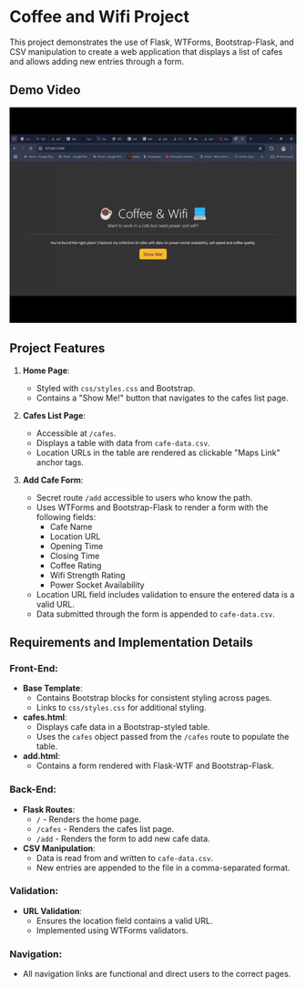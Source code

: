 # Coffee and Wifi Project

This project demonstrates the use of Flask, WTForms, Bootstrap-Flask, and CSV manipulation to create a web application that displays a list of cafes and allows adding new entries through a form.

## Demo Video
![](coffee.gif)

## Project Features

1. **Home Page**:
   - Styled with `css/styles.css` and Bootstrap.
   - Contains a "Show Me!" button that navigates to the cafes list page.

2. **Cafes List Page**:
   - Accessible at `/cafes`.
   - Displays a table with data from `cafe-data.csv`.
   - Location URLs in the table are rendered as clickable "Maps Link" anchor tags.

3. **Add Cafe Form**:
   - Secret route `/add` accessible to users who know the path.
   - Uses WTForms and Bootstrap-Flask to render a form with the following fields:
     - Cafe Name
     - Location URL
     - Opening Time
     - Closing Time
     - Coffee Rating
     - Wifi Strength Rating
     - Power Socket Availability
   - Location URL field includes validation to ensure the entered data is a valid URL.
   - Data submitted through the form is appended to `cafe-data.csv`.

## Requirements and Implementation Details

### Front-End:
- **Base Template**: 
  - Contains Bootstrap blocks for consistent styling across pages.
  - Links to `css/styles.css` for additional styling.
- **cafes.html**: 
  - Displays cafe data in a Bootstrap-styled table.
  - Uses the `cafes` object passed from the `/cafes` route to populate the table.
- **add.html**:
  - Contains a form rendered with Flask-WTF and Bootstrap-Flask.

### Back-End:
- **Flask Routes**:
  - `/` - Renders the home page.
  - `/cafes` - Renders the cafes list page.
  - `/add` - Renders the form to add new cafe data.
- **CSV Manipulation**:
  - Data is read from and written to `cafe-data.csv`.
  - New entries are appended to the file in a comma-separated format.

### Validation:
- **URL Validation**:
  - Ensures the location field contains a valid URL.
  - Implemented using WTForms validators.

### Navigation:
- All navigation links are functional and direct users to the correct pages.
